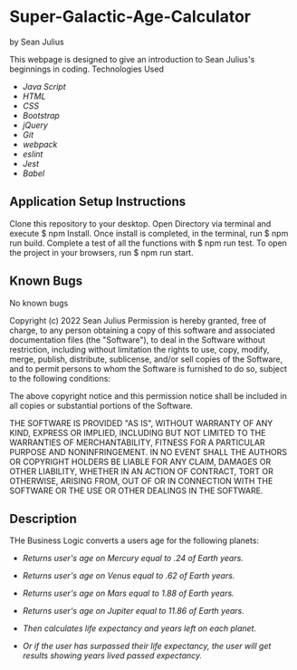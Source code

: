 # Super-Galactic-Age-Calculator

by Sean Julius

This webpage is designed to give an introduction to Sean Julius's beginnings in coding.
Technologies Used
* _Java Script_
* _HTML_
* _CSS_
* _Bootstrap_
* _jQuery_
* _Git_
* _webpack_
* _eslint_
* _Jest_
* _Babel_

## Application Setup Instructions

Clone this repository to your desktop.
Open Directory via terminal and execute $ npm Install.
Once install is completed, in the terminal, run $ npm run build.
Complete a test of all the functions with $ npm run test.
To open the project in your browsers, run $ npm run start.

## Known Bugs

No known bugs


Copyright (c) 2022 Sean Julius
Permission is hereby granted, free of charge, to any person obtaining a copy of this software and associated documentation files (the "Software"), to deal in the Software without restriction, including without limitation the rights to use, copy, modify, merge, publish, distribute, sublicense, and/or sell copies of the Software, and to permit persons to whom the Software is furnished to do so, subject to the following conditions:

The above copyright notice and this permission notice shall be included in all copies or substantial portions of the Software.

THE SOFTWARE IS PROVIDED "AS IS", WITHOUT WARRANTY OF ANY KIND, EXPRESS OR IMPLIED, INCLUDING BUT NOT LIMITED TO THE WARRANTIES OF MERCHANTABILITY, FITNESS FOR A PARTICULAR PURPOSE AND NONINFRINGEMENT. IN NO EVENT SHALL THE AUTHORS OR COPYRIGHT HOLDERS BE LIABLE FOR ANY CLAIM, DAMAGES OR OTHER LIABILITY, WHETHER IN AN ACTION OF CONTRACT, TORT OR OTHERWISE, ARISING FROM, OUT OF OR IN CONNECTION WITH THE SOFTWARE OR THE USE OR OTHER DEALINGS IN THE SOFTWARE.

## Description

THe Business Logic converts a users age for the following planets:

* _Returns user's age on Mercury equal to .24 of Earth years._

* _Returns user's age on Venus equal to .62 of Earth years._

* _Returns user's age on Mars equal to 1.88 of Earth years._

* _Returns user's age on Jupiter equal to 11.86 of Earth years._

* _Then calculates life expectancy and years left on each planet._

* _Or if the user has surpassed their life expectancy, the user will get results showing years lived passed expectancy._


